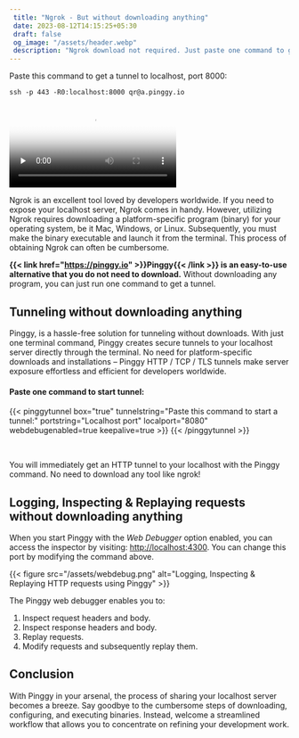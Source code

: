 ```yaml
---
 title: "Ngrok - But without downloading anything" 
 date: 2023-08-12T14:15:25+05:30
 draft: false 
 og_image: "/assets/header.webp"
 description: "Ngrok download not required. Just paste one command to get localhost tunnels. Ngrok requires downloading a platform-specific program (binary) for your operating system, be it Mac, Windows, or Linux. With Pinggy that is replaced by one command."
---
```


Paste this command to get a tunnel to localhost, port 8000:

```
ssh -p 443 -R0:localhost:8000 qr@a.pinggy.io
```

<div class="my-4 videocontainer ratio ratio-16x9">
  <video preload="none" onclick="this.paused?this.play():this.pause();" loop 
    poster="/assets/tunnelvideothumb.jpg" >
    <source src="../images/qr/qr.webm" type="video/mp4">
      Your browser does not support HTML video.
  </video>
</div>

Ngrok is an excellent tool loved by developers worldwide. If you need to expose your localhost server, Ngrok comes in handy. However, utilizing Ngrok requires downloading a platform-specific program (binary) for your operating system, be it Mac, Windows, or Linux. Subsequently, you must make the binary executable and launch it from the terminal. This process of obtaining Ngrok can often be cumbersome.

**{{< link href="https://pinggy.io" >}}Pinggy{{< /link >}} is an easy-to-use alternative that you do not need to download.** Without downloading any program, you can just run one command to get a tunnel.

## Tunneling without downloading anything

Pinggy, is a hassle-free solution for tunneling without downloads. With just one terminal command, Pinggy creates secure tunnels to your localhost server directly through the terminal. No need for platform-specific downloads and installations – Pinggy HTTP / TCP / TLS tunnels make server exposure effortless and efficient for developers worldwide.

#### Paste one command to start tunnel:

{{< pinggytunnel box="true" tunnelstring="Paste this command to start a tunnel:" portstring="Localhost port" localport="8080" webdebugenabled=true keepalive=true >}}
{{< /pinggytunnel >}}

<br>

You will immediately get an HTTP tunnel to your localhost with the Pinggy command. No need to download any tool like ngrok!

## Logging, Inspecting & Replaying requests without downloading anything

When you start Pinggy with the _Web Debugger_ option enabled, you can access the inspector by visiting: [http://localhost:4300](http://localhost:4300). You can change this port by modifying the command above.

{{< figure src="/assets/webdebug.png" alt="Logging, Inspecting & Replaying HTTP requests using Pinggy" >}}

The Pinggy web debugger enables you to:

1. Inspect request headers and body.
2. Inspect response headers and body.
3. Replay requests.
4. Modify requests and subsequently replay them.

## Conclusion

With Pinggy in your arsenal, the process of sharing your localhost server becomes a breeze. Say goodbye to the cumbersome steps of downloading, configuring, and executing binaries. Instead, welcome a streamlined workflow that allows you to concentrate on refining your development work.
